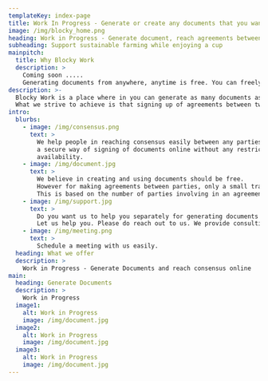 ```yaml
---
templateKey: index-page
title: Work In Progress - Generate or create any documents that you want
image: /img/blocky_home.png
heading: Work in Progress - Generate document, reach agreements between parties online
subheading: Support sustainable farming while enjoying a cup
mainpitch:
  title: Why Blocky Work
  description: >
    Coming soon .....
    Generating documents from anywhere, anytime is free. You can freely download or create any agreements of your liking.
description: >-
  Blocky Work is a place where in you can generate as many documents as possible. It could be of any legal/agreement documents.
  What we strive to achieve is that signing up of agreements between two parties is always a problem. So we try to solve this by using blockchain.
intro:
  blurbs:
    - image: /img/consensus.png
      text: >
        We help people in reaching consensus easily between any parties through online. Therefore, we are building 
        a secure way of signing of documents online without any restrictions.
        availability.
    - image: /img/document.jpg
      text: >
        We believe in creating and using documents should be free.
        However for making agreements between parties, only a small transaction fee is required.
        This is based on the number of parties involving in an agreement.
    - image: /img/support.jpg
      text: >
        Do you want us to help you separately for generating documents and signing of the documents/agreements? 
        Let us help you. Please do reach out to us. We provide consulting services.
    - image: /img/meeting.png
      text: >
        Schedule a meeting with us easily.
  heading: What we offer
  description: >
    Work in Progress - Generate Documents and reach consensus online
main:
  heading: Generate Documents
  description: >
    Work in Progress
  image1:
    alt: Work in Progress
    image: /img/document.jpg
  image2:
    alt: Work in Progress
    image: /img/document.jpg
  image3:
    alt: Work in Progress
    image: /img/document.jpg
---
```

